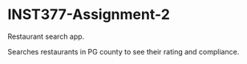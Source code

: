 # INST377-Assignment-2
Restaurant search app.

Searches restaurants in PG county to see their rating and compliance.
